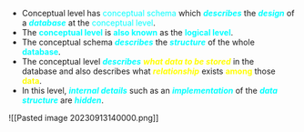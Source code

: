- Conceptual level has <span style="color:#00ffff">conceptual schema</span> which ***<span style="color:#00ffff">describes</span>*** the ***<span style="color:#00ffff">design</span>*** of a ***<span style="color:#00ffff">database</span>*** at the <span style="color:#00ffff">conceptual level</span>.
- The **<span style="color:#00ffff">conceptual level</span>** is **<span style="color:#00ffff">also known</span>** as the **<span style="color:#00ffff">logical level</span>**. 
- The conceptual schema ***<span style="color:#00ffff">describes</span>*** the ***<span style="color:#00ffff">structure</span>*** of the whole **<span style="color:#00ffff">database</span>**. 
- The conceptual level ***<span style="color:#00ffff">describes</span>*** ***<span style="color:#fffd01">what data to be stored</span>*** in the database and also describes what ***<span style="color:#fffd01">relationship</span>*** exists **<span style="color:#fffd01">among</span>** those **<span style="color:#fffd01">data</span>**.
- In this level, ***<span style="color:#00ffff">internal details</span>*** such as an ***<span style="color:#00ffff">implementation</span>*** of the ***<span style="color:#00ffff">data structure</span>*** are ***<span style="color:#00ffff">hidden</span>***.

![[Pasted image 20230913140000.png]]